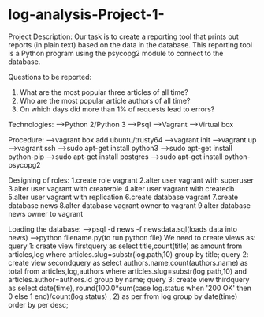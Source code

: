 # log-analysis-Project-1-
Project Description:
	Our task is to create a reporting tool that prints out reports (in plain text) based on
 	the data in the database. This reporting tool is a Python program using the psycopg2 module to 
	connect to the database.

Questions to be reported:
1. What are the most popular three articles of all time?
2. Who are the most popular article authors of all time?
3. On which days did more than 1% of requests lead to errors?

Technologies:
-->Python 2/Python 3
-->Psql
-->Vagrant
-->Virtual box

Procedure:
-->vagrant box add ubuntu/trusty64
-->vagrant init
-->vagrant up
-->vagrant ssh
-->sudo apt-get install python3
-->sudo apt-get install python-pip
-->sudo apt-get install postgres
-->sudo apt-get install python-psycopg2

Designing of roles:
1.create role vagrant
2.alter user vagrant with superuser
3.alter user vagrant with createrole
4.alter user vagrant with createdb
5.alter user vagrant with replication
6.create database vagrant
7.create database news
8.alter database vagrant owner to vagrant
9.alter database news owner to vagrant

Loading the database:
-->psql -d news -f newsdata.sql(loads data into news)
-->python filename.py(to run python file)
We need to create views as:
query 1:
	create view firstquery as select title,count(title) as amount 
	from articles,log where articles.slug=substr(log.path,10) group
	 by title;
query 2:
	 create view secondquery as select authors.name,count(authors.name) 
		as total from articles,log,authors where 
	articles.slug=substr(log.path,10) and articles.author=authors.id group by name;
query 3:
	create view thirdquery as  select date(time),
            round(100.0*sum(case log.status when '200 OK' then 0 else 1
            end)/count(log.status) , 2) as per from log group by
            date(time) order by per desc;
